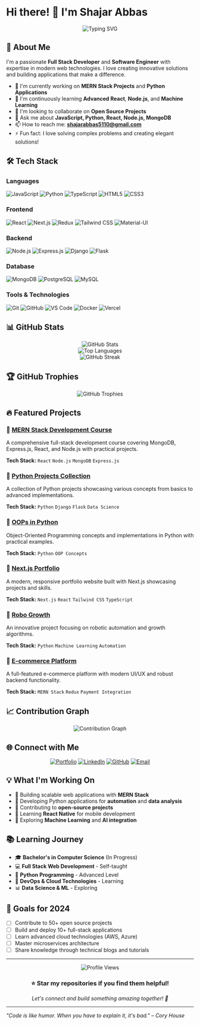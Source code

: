 # Hi there! 👋 I'm Shajar Abbas

<div align="center">
  <img src="https://readme-typing-svg.herokuapp.com?font=Fira+Code&size=30&duration=3000&pause=1000&color=00D9FF&center=true&vCenter=true&width=600&lines=Full+Stack+Developer;MERN+Stack+Specialist;Agentic AI Developer;UI%2FUX+Designer;Problem+Solver" alt="Typing SVG" />
</div>

## 🚀 About Me

I'm a passionate **Full Stack Developer** and **Software Engineer** with expertise in modern web technologies. I love creating innovative solutions and building applications that make a difference.

- 🔭 I'm currently working on **MERN Stack Projects** and **Python Applications**
- 🌱 I'm continuously learning **Advanced React**, **Node.js**, and **Machine Learning**
- 👯 I'm looking to collaborate on **Open Source Projects**
- 💬 Ask me about **JavaScript, Python, React, Node.js, MongoDB**
- 📫 How to reach me: **shajarabbas5110@gmail.com**
- ⚡ Fun fact: I love solving complex problems and creating elegant solutions!

## 🛠️ Tech Stack

### Languages
![JavaScript](https://img.shields.io/badge/JavaScript-F7DF1E?style=for-the-badge&logo=javascript&logoColor=black)
![Python](https://img.shields.io/badge/Python-3776AB?style=for-the-badge&logo=python&logoColor=white)
![TypeScript](https://img.shields.io/badge/TypeScript-007ACC?style=for-the-badge&logo=typescript&logoColor=white)
![HTML5](https://img.shields.io/badge/HTML5-E34F26?style=for-the-badge&logo=html5&logoColor=white)
![CSS3](https://img.shields.io/badge/CSS3-1572B6?style=for-the-badge&logo=css3&logoColor=white)

### Frontend
![React](https://img.shields.io/badge/React-20232A?style=for-the-badge&logo=react&logoColor=61DAFB)
![Next.js](https://img.shields.io/badge/Next.js-000000?style=for-the-badge&logo=nextdotjs&logoColor=white)
![Redux](https://img.shields.io/badge/Redux-593D88?style=for-the-badge&logo=redux&logoColor=white)
![Tailwind CSS](https://img.shields.io/badge/Tailwind_CSS-38B2AC?style=for-the-badge&logo=tailwind-css&logoColor=white)
![Material-UI](https://img.shields.io/badge/Material--UI-0081CB?style=for-the-badge&logo=material-ui&logoColor=white)

### Backend
![Node.js](https://img.shields.io/badge/Node.js-43853D?style=for-the-badge&logo=node.js&logoColor=white)
![Express.js](https://img.shields.io/badge/Express.js-404D59?style=for-the-badge)
![Django](https://img.shields.io/badge/Django-092E20?style=for-the-badge&logo=django&logoColor=white)
![Flask](https://img.shields.io/badge/Flask-000000?style=for-the-badge&logo=flask&logoColor=white)

### Database
![MongoDB](https://img.shields.io/badge/MongoDB-4EA94B?style=for-the-badge&logo=mongodb&logoColor=white)
![PostgreSQL](https://img.shields.io/badge/PostgreSQL-316192?style=for-the-badge&logo=postgresql&logoColor=white)
![MySQL](https://img.shields.io/badge/MySQL-00000F?style=for-the-badge&logo=mysql&logoColor=white)

### Tools & Technologies
![Git](https://img.shields.io/badge/Git-F05032?style=for-the-badge&logo=git&logoColor=white)
![GitHub](https://img.shields.io/badge/GitHub-100000?style=for-the-badge&logo=github&logoColor=white)
![VS Code](https://img.shields.io/badge/VS_Code-0078D4?style=for-the-badge&logo=visual%20studio%20code&logoColor=white)
![Docker](https://img.shields.io/badge/Docker-2496ED?style=for-the-badge&logo=docker&logoColor=white)
![Vercel](https://img.shields.io/badge/Vercel-000000?style=for-the-badge&logo=vercel&logoColor=white)

## 📊 GitHub Stats

<div align="center">
  <img src="https://github-readme-stats.vercel.app/api?username=SHAJAR5110&show_icons=true&theme=radical&hide_border=true&count_private=true" alt="GitHub Stats" />
</div>

<div align="center">
  <img src="https://github-readme-stats.vercel.app/api/top-langs/?username=SHAJAR5110&layout=compact&theme=radical&hide_border=true" alt="Top Languages" />
</div>

<div align="center">
  <img src="https://github-readme-streak-stats.herokuapp.com/?user=SHAJAR5110&theme=radical&hide_border=true" alt="GitHub Streak" />
</div>

## 🏆 GitHub Trophies
<div align="center">
  <img src="https://github-profile-trophy.vercel.app/?username=SHAJAR5110&theme=radical&no-frame=true&no-bg=false&margin-w=4" alt="GitHub Trophies" />
</div>

## 🔥 Featured Projects

### 🌟 [MERN Stack Development Course](https://github.com/SHAJAR5110/MERN-stack-Development-full-course)
A comprehensive full-stack development course covering MongoDB, Express.js, React, and Node.js with practical projects.

**Tech Stack:** `React` `Node.js` `MongoDB` `Express.js`

### 🐍 [Python Projects Collection](https://github.com/SHAJAR5110/Python-Projects)
A collection of Python projects showcasing various concepts from basics to advanced implementations.

**Tech Stack:** `Python` `Django` `Flask` `Data Science`

### 🤖 [OOPs in Python](https://github.com/SHAJAR5110/OOPs-in-python)
Object-Oriented Programming concepts and implementations in Python with practical examples.

**Tech Stack:** `Python` `OOP Concepts`

### 🎨 [Next.js Portfolio](https://github.com/SHAJAR5110/Next.js-Portfolio)
A modern, responsive portfolio website built with Next.js showcasing projects and skills.

**Tech Stack:** `Next.js` `React` `Tailwind CSS` `TypeScript`

### 🤖 [Robo Growth](https://github.com/SHAJAR5110/Robo-Growth)
An innovative project focusing on robotic automation and growth algorithms.

**Tech Stack:** `Python` `Machine Learning` `Automation`

### 🏪 [E-commerce Platform](https://github.com/SHAJAR5110/e-commerce)
A full-featured e-commerce platform with modern UI/UX and robust backend functionality.

**Tech Stack:** `MERN Stack` `Redux` `Payment Integration`

## 📈 Contribution Graph
<div align="center">
  <img src="https://github-readme-activity-graph.vercel.app/graph?username=SHAJAR5110&theme=react-dark&hide_border=true" alt="Contribution Graph" />
</div>

## 🌐 Connect with Me

<div align="center">
  
[![Portfolio](https://img.shields.io/badge/Portfolio-FF5722?style=for-the-badge&logo=todoist&logoColor=white)](https://shajarabbas.vercel.app)
[![LinkedIn](https://img.shields.io/badge/LinkedIn-0077B5?style=for-the-badge&logo=linkedin&logoColor=white)](https://www.linkedin.com/in/shajar-abbas-45a855268/)
[![GitHub](https://img.shields.io/badge/GitHub-100000?style=for-the-badge&logo=github&logoColor=white)](https://github.com/SHAJAR5110)
[![Email](https://img.shields.io/badge/Email-D14836?style=for-the-badge&logo=gmail&logoColor=white)](mailto:shajarabbas5110@gmail.com)

</div>

## 💡 What I'm Working On

- 🔨 Building scalable web applications with **MERN Stack**
- 🐍 Developing Python applications for **automation** and **data analysis**
- 🎯 Contributing to **open-source projects**
- 📱 Learning **React Native** for mobile development
- 🤖 Exploring **Machine Learning** and **AI integration**

## 📚 Learning Journey

- 🎓 **Bachelor's in Computer Science** (In Progress)
- 💻 **Full Stack Web Development** - Self-taught
- 🐍 **Python Programming** - Advanced Level
- 🔧 **DevOps & Cloud Technologies** - Learning
- 📊 **Data Science & ML** - Exploring

## 🎯 Goals for 2024

- [ ] Contribute to 50+ open source projects
- [ ] Build and deploy 10+ full-stack applications
- [ ] Learn advanced cloud technologies (AWS, Azure)
- [ ] Master microservices architecture
- [ ] Share knowledge through technical blogs and tutorials

---

<div align="center">
  <img src="https://komarev.com/ghpvc/?username=SHAJAR5110&color=blueviolet&style=flat-square&label=Profile+Views" alt="Profile Views" />
</div>

<div align="center">
  <h3>⭐ Star my repositories if you find them helpful!</h3>
  <p><i>Let's connect and build something amazing together! 🚀</i></p>
</div>

---

*"Code is like humor. When you have to explain it, it's bad." – Cory House*
